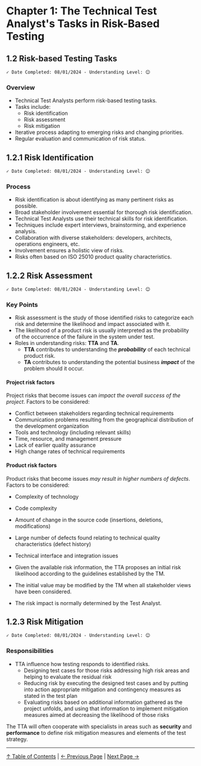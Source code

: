 # Chapter 1: The Technical Test Analyst's Tasks in Risk-Based Testing

## 1.2 Risk-based Testing Tasks

```markdown
✓ Date Completed: 08/01/2024 - Understanding Level: 😊
```

### Overview

- Technical Test Analysts perform risk-based testing tasks.
- Tasks include:
  - Risk identification
  - Risk assessment
  - Risk mitigation
- Iterative process adapting to emerging risks and changing priorities.
- Regular evaluation and communication of risk status.

## 1.2.1 Risk Identification

```markdown
✓ Date Completed: 08/01/2024 - Understanding Level: 😊
```

### Process

- Risk identification is about identifying as many pertinent risks as possible.
- Broad stakeholder involvement essential for thorough risk identification.
- Technical Test Analysts use their technical skills for risk identification.
- Techniques include expert interviews, brainstorming, and experience analysis.
- Collaboration with diverse stakeholders: developers, architects, operations engineers, etc.
- Involvement ensures a holistic view of risks.
- Risks often based on ISO 25010 product quality characteristics.

## 1.2.2 Risk Assessment

```markdown
✓ Date Completed: 08/01/2024 - Understanding Level: 😊
```

### Key Points

- Risk assessment is the study of those identified risks to categorize each risk and determine the likelihood and impact associated with it.
- The likelihood of a product risk is usually interpreted as the probability of the occurrence of the failure in the system under test.
- Roles in understanding risks: **TTA** and **TA**.
  - **TTA** contributes to understanding the **_probability_** of each technical product risk.
  - **TA** contributes to understanding the potential business **_impact_** of the problem should it occur.

#### Project risk factors

Project risks that become issues can _impact the overall success of the project_. Factors to be considered:

- Conflict between stakeholders regarding technical requirements
- Communication problems resulting from the geographical distribution of the development organization
- Tools and technology (including relevant skills)
- Time, resource, and management pressure
- Lack of earlier quality assurance
- High change rates of technical requirements

#### Product risk factors

Product risks that become issues _may result in higher numbers of defects_. Factors to be considered:

- Complexity of technology
- Code complexity
- Amount of change in the source code (insertions, deletions, modifications)
- Large number of defects found relating to technical quality characteristics (defect history)
- Technical interface and integration issues

- Given the available risk information, the TTA proposes an initial risk likelihood according to the guidelines established by the TM.
- The initial value may be modified by the TM when all stakeholder views have been considered.
- The risk impact is normally determined by the Test Analyst.

## 1.2.3 Risk Mitigation

```markdown
✓ Date Completed: 08/01/2024 - Understanding Level: 😊
```

### Responsibilities

- TTA influence how testing responds to identified risks.
  - Designing test cases for those risks addressing high risk areas and helping to evaluate the residual risk
  - Reducing risk by executing the designed test cases and by putting into action appropriate mitigation and contingency measures as stated in the test plan
  - Evaluating risks based on additional information gathered as the project unfolds, and using that information to implement mitigation measures aimed at decreasing the likelihood of those risks

The TTA will often cooperate with specialists in areas such as **security** and **performance** to define risk mitigation measures and elements of the test strategy.

---

[↑ Table of Contents](../../README.md#table-of-contents) | [← Previous Page](1.1-introduction.md) | [Next Page →](../2-white-box-test-techniques/2.1-introduction.md)

